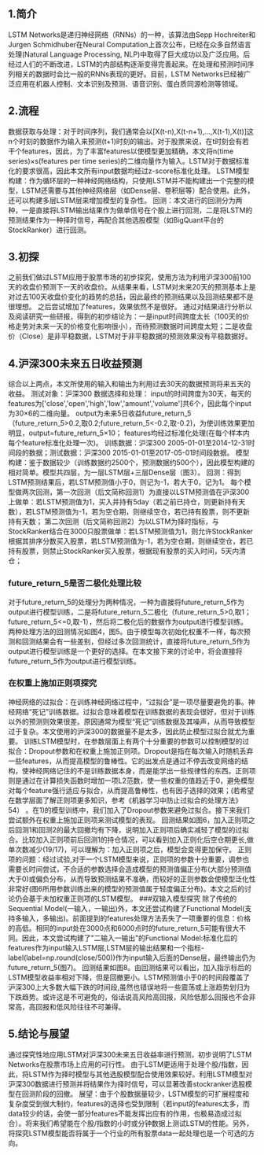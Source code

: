 ## 1.简介
LSTM Networks是递归神经网络（RNNs）的一种，该算法由Sepp Hochreiter和Jurgen Schmidhuber在Neural Computation上首次公布，已经在众多自然语言处理(Natural Language Processing, NLP)中取得了巨大成功以及广泛应用。后经过人们的不断改进，LSTM的内部结构逐渐变得完善起来。在处理和预测时间序列相关的数据时会比一般的RNNs表现的更好。目前，LSTM Networks已经被广泛应用在机器人控制、文本识别及预测、语音识别、蛋白质同源检测等领域。
## 2.流程
数据获取与处理：对于时间序列，我们通常会以[X(t-n),X(t-n+1),…,X(t-1),X(t)]这n个时刻的数据作为输入来预测(t+1)时刻的输出。对于股票来说，在t时刻会有若干个features，因此，为了丰富features以使模型更加精确，本文将n(time series)×s(features per time series)的二维向量作为输入。LSTM对于数据标准化的要求很高，因此本文所有input数据均经过z-score标准化处理。
LSTM模型构建：作为循环层的一种神经网络结构，只使用LSTM并不能构建出一个完整的模型，LSTM还需要与其他神经网络层（如Dense层、卷积层等）配合使用。此外，还可以构建多层LSTM层来增加模型的复杂性。
回测：本文进行的回测分为两种，一是直接将LSTM输出结果作为做单信号在个股上进行回测，二是将LSTM的预测结果作为一种择时信号，再配合其他选股模型（如BigQuant平台的StockRanker）进行回测。
## 3.初探
之前我们做过LSTM应用于股票市场的初步探究，使用方法为利用沪深300前100天的收盘价预测下一天的收盘价。从结果来看，LSTM对未来20天的预测基本上是对过去100天收盘价变化的趋势的总括，因此最终的预测结果以及回测结果都不是很理想。 之后尝试增加了features，效果依然不是很好。
通过对结果进行分析以及阅读研究一些研报，得到的初步结论为：一是input时间跨度太长（100天的价格走势对未来一天的价格变化影响很小），而待预测数据时间跨度太短；二是收盘价（Close）是非平稳数据，LSTM对于非平稳数据的预测效果没有平稳数据好。
## 4.沪深300未来五日收益预测
综合以上两点，本文所使用的输入和输出为利用过去30天的数据预测将来五天的收益。
测试对象：沪深300
数据选择和处理：
input的时间跨度为30天，每天的features为['close','open','high','low','amount','volume']共6个，因此每个input为30×6的二维向量。
output为未来5日收益future_return_5（future_return_5>0.2,取0.2;future_return_5<-0.2,取-0.2)，为使训练效果更加明显，output=future_return_5×10； features均经过标准化处理(在每个样本内每个feature标准化处理一次)。
训练数据：沪深300 2005-01-01至2014-12-31时间段的数据；测试数据：沪深300 2015-01-01至2017-05-01时间段数据。
模型构建：鉴于数据较少（训练数据约2500个，预测数据约500个），因此模型构建的相对简单。模型共四层，为一层LSTM层+三层Dense层（图3）。
回测：得到LSTM预测结果后，若LSTM预测值小于0，则记为-1，若大于0，记为1。
每个模型做两次回测，第一次回测（后文简称回测1）为直接以LSTM预测值在沪深300上做单：若LSTM预测值为1，买入并持有5day（若之前已持仓，则更新持有天数），若LSTM预测值为-1，若为空仓期，则继续空仓，若已持有股票，则不更新持有天数；
第二次回测（后文简称回测2）为以LSTM为择时指标，与StockRanker结合在3000只股票做单：若LSTM预测值为1，则允许StockRanker根据其排序分数买入股票，若LSTM预测值为-1，若为空仓期，则继续空仓，若已持有股票，则禁止StockRanker买入股票，根据现有股票的买入时间，5天内清仓；
### future_return_5是否二极化处理比较
对于future_return_5的处理分为两种情况，一种为直接将future_return_5作为output进行模型训练，二是将future_return_5二极化（future_return_5>0,取1；future_return_5<=0,取-1），然后将二极化后的数据作为output进行模型训练。
两种处理方法的回测情况如图4，图5。由于模型每次初始化权重不一样，每次预测和回测结果会有一些差别，但经过多次回测统计，直接将future_return_5作为output进行模型训练是一个更好的选择。在本文接下来的讨论中，将会直接将future_return_5作为output进行模型训练。
### 在权重上施加正则项探究
神经网络的过拟合：在训练神经网络过程中，“过拟合”是一项尽量要避免的事。神经网络“死记”训练数据。过拟合意味着模型在训练数据的表现会很好，但对于训练以外的预测则效果很差。原因通常为模型“死记”训练数据及其噪声，从而导致模型过于复杂。本文使用的沪深300的数据量不是太多，因此防止模型过拟合就尤为重要。
训练LSTM模型时，在参数层面上有两个十分重要的参数可以控制模型的过拟合：Dropout参数和在权重上施加正则项。Dropout是指在每次输入时随机丢弃一些features，从而提高模型的鲁棒性。它的出发点是通过不停去改变网络的结构，使神经网络记住的不是训练数据本身，而是能学出一些规律性的东西。正则项则是通过在计算损失函数时增加一项L2范数，使一些权重的值趋近于0，避免模型对每个feature强行适应与拟合，从而提高鲁棒性，也有因子选择的效果；(若希望在数学层面了解正则项更多知识，参考《机器学习中防止过拟合的处理方法》54） 。在1)的模型训练中，我们加入了Dropout参数来避免过拟合。接下来我们尝试额外在权重上施加正则项来测试模型的表现。
回测结果如图6，加入正则项之后回测1和回测2的最大回撤均有下降，说明加入正则项后确实减轻了模型的过拟合。比较加入正则项前后回测1的持仓情况，可以看到加入正则化后空仓期更长,做单次数减少(19/17)，可以理解为：加入正则项之后，模型会变得更加保守。
正则项的问题：经过试验,对于一个LSTM模型来说，正则项的参数十分重要，调参也需要长时间尝试，不合适的参数选择会造成模型的预测值偏正分布(大部分预测值大于0)或偏负分布，从而导致预测结果不准确，而较好的正则参数会使模型泛化性非常好(图6所用参数训练出来的模型的预测值属于轻度偏正分布)。本文之后的讨论仍会基于未加权重正则项的LSTM模型。
###双输入模型探究
除了传统的Sequential Model(一输入，一输出)外，本文还尝试构建了Functional Model(支持多输入，多输出)。前面提到的features处理方法丢失了一项重要的信息：价格的高低。相同的input处在3000点和6000点时的future_return_5可能有很大不同。因此，本文尝试构建了"二输入一输出"的Functional Model:标准化后的features作为input输入LSTM层,LSTM层的输出结果和一个指标-label(label=np.round(close/500))作为input输入后面的Dense层，最终输出仍为future_return_5(图7)。
回测结果如图8。由回测结果可以看出，加入指示标后的LSTM模型收益率相对下降，但是回撤更小。LSTM预测值小于0的时间段覆盖了沪深300上大多数大幅下跌的时间段,虽然也错误地将一些震荡或上涨趋势划归为下跌趋势。或许这是不可避免的，俗话说高风险高回报，风险低那么回报也不会非常高，高回报和低风险往往不可兼得。
## 5.结论与展望
通过探究性地应用LSTM对沪深300未来五日收益率进行预测，初步说明了LSTM Networks在股票市场上应用的可行性。
由于LSTM更适用于处理个股/指数，因此，将LSTM作为择时模型与其他选股模型配合使用效果较好。利用LSTM模型对沪深300数据进行预测并将结果作为择时信号，可以显著改善stockranker选股模型在回测阶段的回撤。
展望：由于个股数据量较少，LSTM模型的可扩展程度和复杂度受到很大制约，features的选择也受到限制（若input的features太多，而data较少的话，会使一部分features不能发挥出应有的作用，也极易造成过拟合）。将来我们希望能在个股/指数的小时或分钟数据上测试LSTM的性能。另外，将探究LSTM模型能否将属于一个行业的所有股票data一起处理也是一个可选的方向。
